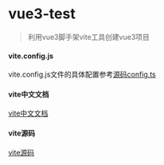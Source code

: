 # vue3-test
> 利用vue3脚手架vite工具创建vue3项目

#### vite.config.js
vite.config.js文件的具体配置参考[源码config.ts](https://github.com/vitejs/vite/blob/master/src/node/config.ts)

#### vite中文文档
[vite中文文档](https://vite-design.surge.sh/guide/)

#### vite源码
[vite源码](https://github.com/vitejs/vite)
